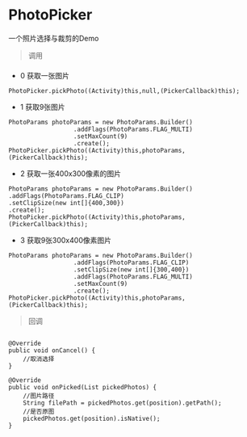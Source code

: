 # PhotoPicker
一个照片选择与裁剪的Demo


> 调用

####
* 0 获取一张图片

<pre><code>PhotoPicker.pickPhoto((Activity)this,null,(PickerCallback)this);
</code></pre>

* 1 获取9张图片

<pre><code>PhotoParams photoParams = new PhotoParams.Builder()
                  .addFlags(PhotoParams.FLAG_MULTI)
                  .setMaxCount(9)
                  .create();
PhotoPicker.pickPhoto((Activity)this,photoParams,(PickerCallback)this);
</code></pre>

* 2 获取一张400x300像素的图片

<pre><code>PhotoParams photoParams = new PhotoParams.Builder()
.addFlags(PhotoParams.FLAG_CLIP)
.setClipSize(new int[]{400,300})
.create();
PhotoPicker.pickPhoto((Activity)this,photoParams,(PickerCallback)this);
</code></pre>
                
* 3 获取9张300x400像素图片

<pre><code>PhotoParams photoParams = new PhotoParams.Builder()
                  .addFlags(PhotoParams.FLAG_CLIP)
                  .setClipSize(new int[]{300,400})
                  .addFlags(PhotoParams.FLAG_MULTI)
                  .setMaxCount(9)
                  .create();
PhotoPicker.pickPhoto((Activity)this,photoParams,(PickerCallback)this);
</code></pre>

> 回调

<pre><code>
@Override
public void onCancel() {
    //取消选择
}

@Override
public void onPicked(List<PhotoEntity> pickedPhotos) {
    //图片路径
    String filePath = pickedPhotos.get(position).getPath();
    //是否原图
    pickedPhotos.get(position).isNative();
}
</code></pre>
